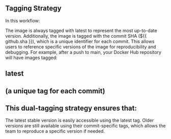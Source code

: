 ## Tagging Strategy
In this workflow:

The image is always tagged with latest to represent the most up-to-date version.
Additionally, the image is tagged with the commit SHA (${{ github.sha }}), which is a unique identifier for each commit. This allows users to reference specific versions of the image for reproducibility and debugging.
For example, after a push to main, your Docker Hub repository will have images tagged:

## latest
## <commit-sha> (a unique tag for each commit)
 ## This dual-tagging strategy ensures that:

The latest stable version is easily accessible using the latest tag.
Older versions are still available using their commit-specific tags, which allows the team to reproduce a specific version if needed.
